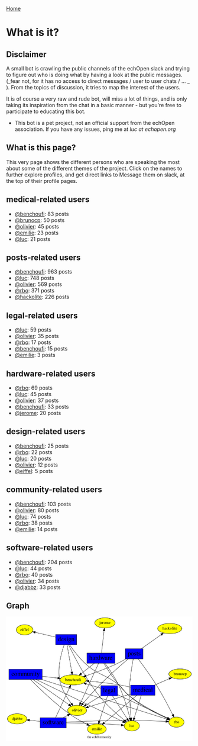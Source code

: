 [Home](https://kelu124.github.io/echommunity/)

# What is it?

## Disclaimer 

 A small bot is crawling the public channels of the echOpen slack and trying to figure out who is doing what by having a look at the public messages. (_fear not, for it has no access to direct messages / user to user chats / ... _ ). From the topics of discussion, it tries to map the interest of the users.

 It is of course a very raw and rude bot, will miss a lot of things, and is only taking its inspiration from the chat in a basic manner - but you're free to participate to educating this bot. 

* This bot is a pet project, not an official support from the echOpen association. If you have any issues, ping me at _luc at echopen.org_

## What is this page?

This very page shows the different persons who are speaking the most about some of the different themes of the project.
 Click on the names to further explore profiles, and get direct links to Message them on slack, at the top of their profile pages.

## medical-related users

* [@benchoufi](./U0B47KC3S.md): 83 posts
* [@brunocp](./U33817K25.md): 50 posts
* [@olivier](./U04DFTZ7D.md): 45 posts
* [@emilie](./U0FN1B8KD.md): 23 posts
* [@luc](./U0AAL4W13.md): 21 posts

## posts-related users

* [@benchoufi](./U0B47KC3S.md): 963 posts
* [@luc](./U0AAL4W13.md): 748 posts
* [@olivier](./U04DFTZ7D.md): 569 posts
* [@rbo](./U38HVMZ6K.md): 371 posts
* [@hackolite](./U20C8CKTL.md): 226 posts

## legal-related users

* [@luc](./U0AAL4W13.md): 59 posts
* [@olivier](./U04DFTZ7D.md): 35 posts
* [@rbo](./U38HVMZ6K.md): 17 posts
* [@benchoufi](./U0B47KC3S.md): 15 posts
* [@emilie](./U0FN1B8KD.md): 3 posts

## hardware-related users

* [@rbo](./U38HVMZ6K.md): 69 posts
* [@luc](./U0AAL4W13.md): 45 posts
* [@olivier](./U04DFTZ7D.md): 37 posts
* [@benchoufi](./U0B47KC3S.md): 33 posts
* [@jerome](./U07UEJC2H.md): 20 posts

## design-related users

* [@benchoufi](./U0B47KC3S.md): 25 posts
* [@rbo](./U38HVMZ6K.md): 22 posts
* [@luc](./U0AAL4W13.md): 20 posts
* [@olivier](./U04DFTZ7D.md): 12 posts
* [@eiffel](./U3GHS132Q.md): 5 posts

## community-related users

* [@benchoufi](./U0B47KC3S.md): 103 posts
* [@olivier](./U04DFTZ7D.md): 80 posts
* [@luc](./U0AAL4W13.md): 74 posts
* [@rbo](./U38HVMZ6K.md): 38 posts
* [@emilie](./U0FN1B8KD.md): 14 posts

## software-related users

* [@benchoufi](./U0B47KC3S.md): 204 posts
* [@luc](./U0AAL4W13.md): 44 posts
* [@rbo](./U38HVMZ6K.md): 40 posts
* [@olivier](./U04DFTZ7D.md): 34 posts
* [@djabbz](./U2PFHNN3C.md): 33 posts

## Graph 

![](images/Intro.png)
